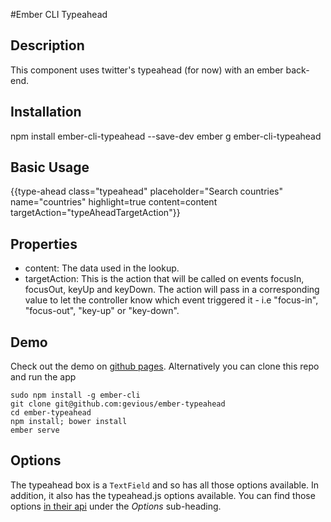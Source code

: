 #Ember CLI Typeahead

## Description
This component uses twitter's typeahead (for now) with an ember back-end.

## Installation
npm install ember-cli-typeahead --save-dev
ember g ember-cli-typeahead

## Basic Usage

  {{type-ahead class="typeahead" placeholder="Search countries"
             name="countries" highlight=true content=content targetAction="typeAheadTargetAction"}}
             
## Properties

* content: The data used in the lookup.
* targetAction: This is the action that will be called on events focusIn, focusOut, keyUp and keyDown. The action 
will pass in a corresponding value to let the controller know which event triggered it - i.e "focus-in", "focus-out", 
"key-up" or "key-down".

## Demo
Check out the demo on [github pages](http://gevious.github.io/ember-typeahead/ "Ember-typeahead Demo").
Alternatively you can clone this repo and run the app

    sudo npm install -g ember-cli
    git clone git@github.com:gevious/ember-typeahead
    cd ember-typeahead
    npm install; bower install
    ember serve

## Options
The typeahead box is a `TextField` and so has all those options available. In
addition, it also has the typeahead.js options available. You can find
those options [in their api](https://github.com/twitter/typeahead.js/blob/master/doc/jquery_typeahead.md#api "Twitter typeahead.js API")
under the _Options_ sub-heading.
